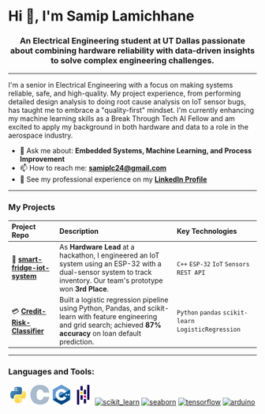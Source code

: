 # Hi 👋, I'm Samip Lamichhane


<h3 align="center">An Electrical Engineering student at UT Dallas passionate about combining hardware reliability with data-driven insights to solve complex engineering challenges.</h3>

---

I'm a senior in Electrical Engineering with a focus on making systems reliable, safe, and high-quality. My project experience, from performing detailed design analysis to doing root cause analysis on IoT sensor bugs, has taught me to embrace a "quality-first" mindset. I'm currently enhancing my machine learning skills as a Break Through Tech AI Fellow and am excited to apply my background in both hardware and data to a role in the aerospace industry.

- 💬 Ask me about: **Embedded Systems, Machine Learning, and Process Improvement**
- 📫 How to reach me: **samiplc24@gmail.com**
- 📄 See my professional experience on my **[LinkedIn Profile](https://www.linkedin.com/in/samiplamichhane/)**

---

### My Projects

| Project Repo | Description | Key Technologies |
| :--- | :--- | :--- |
| 🤖 **[smart-fridge-iot-system]((https://devpost.com/software/bitesize-y1a79m))** | As **Hardware Lead** at a hackathon, I engineered an IoT system using an ESP-32 with a dual-sensor system to track inventory. Our team's prototype won **3rd Place**. | `C++` `ESP-32` `IoT` `Sensors` `REST API` |
| 💳 **[Credit-Risk-Classifier](https://github.com/SamipLC/SamipLC/blob/main/Credit_Risk_Classifier.ipynb)** | Built a logistic regression pipeline using Python, Pandas, and scikit-learn with feature engineering and grid search; achieved **87% accuracy** on loan default prediction. | `Python` `pandas` `scikit-learn` `LogisticRegression` |

---

### Languages and Tools:

<p align="left">
  <a href="https://www.python.org" target="_blank" rel="noreferrer"><img src="https://raw.githubusercontent.com/devicons/devicon/master/icons/python/python-original.svg" alt="python" width="40" height="40"/></a>
  <a href="https://www.cprogramming.com/" target="_blank" rel="noreferrer"><img src="https://raw.githubusercontent.com/devicons/devicon/master/icons/c/c-original.svg" alt="c" width="40" height="40"/></a>
  <a href="https://www.w3schools.com/cpp/" target="_blank" rel="noreferrer"><img src="https://raw.githubusercontent.com/devicons/devicon/master/icons/cplusplus/cplusplus-original.svg" alt="cplusplus" width="40" height="40"/></a>
  <a href="https://pandas.pydata.org/" target="_blank" rel="noreferrer"><img src="https://raw.githubusercontent.com/devicons/devicon/2ae2a900d2f041da66e950e4d48052658d850630/icons/pandas/pandas-original.svg" alt="pandas" width="40" height="40"/></a>
  <a href="https://scikit-learn.org/" target="_blank" rel="noreferrer"><img src="https://upload.wikimedia.org/wikipedia/commons/0/05/Scikit_learn_logo_small.svg" alt="scikit_learn" width="40" height="40"/></a>
  <a href="https://seaborn.pydata.org/" target="_blank" rel="noreferrer"><img src="https://seaborn.pydata.org/_images/logo-mark-lightbg.svg" alt="seaborn" width="40" height="40"/></a>
  <a href="https://www.tensorflow.org" target="_blank" rel="noreferrer"><img src="https://www.vectorlogo.zone/logos/tensorflow/tensorflow-icon.svg" alt="tensorflow" width="40" height="40"/></a>
  <a href="https://www.arduino.cc/" target="_blank" rel="noreferrer"><img src="https://cdn.worldvectorlogo.com/logos/arduino-1.svg" alt="arduino" width="40" height="40"/></a>
</p>

